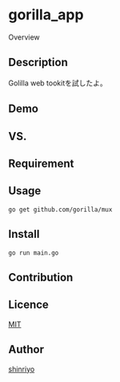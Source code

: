 gorilla_app
====

Overview

## Description

Golilla web tookitを試したよ。

## Demo

## VS. 

## Requirement

## Usage

```
go get github.com/gorilla/mux
```

## Install

```
go run main.go
```

## Contribution

## Licence

[MIT](https://github.com/tcnksm/tool/blob/master/LICENCE)

## Author

[shinriyo](https://github.com/shinriyo/)

